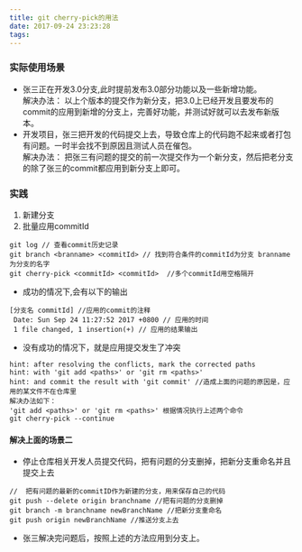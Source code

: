 ```yaml
---
title: git cherry-pick的用法
date: 2017-09-24 23:23:28
tags:
---
```

### 实际使用场景
- 张三正在开发3.0分支,此时提前发布3.0部分功能以及一些新增功能。   
解决办法： 以上个版本的提交作为新分支，把3.0上已经开发且要发布的commit的应用到新增的分支上，完善好功能，并测试好就可以去发布新版本。
- 开发项目，张三把开发的代码提交上去，导致仓库上的代码跑不起来或者打包有问题。一时半会找不到原因且测试人员在催包。   
解决办法： 把张三有问题的提交的前一次提交作为一个新分支，然后把老分支的除了张三的commit都应用到新分支上即可。

### 实践
1. 新建分支
2. 批量应用commitId

```
git log // 查看commit历史记录          
git branch <branname> <commitId> // 找到符合条件的commitId为分支 branname为分支的名字    
git cherry-pick <commitId> <commitId>  //多个commitId用空格隔开
```

- 成功的情况下,会有以下的输出 
  
```
[分支名 commitId] //应用的commit的注释    
 Date: Sun Sep 24 11:27:52 2017 +0800 // 应用的时间
 1 file changed, 1 insertion(+) // 应用的结果输出
```
- 没有成功的情况下，就是应用提交发生了冲突

```
hint: after resolving the conflicts, mark the corrected paths
hint: with 'git add <paths>' or 'git rm <paths>'
hint: and commit the result with 'git commit' //造成上面的问题的原因是，应用的某文件不在仓库里    
解决办法如下：
'git add <paths>' or 'git rm <paths>' 根据情况执行上述两个命令
git cherry-pick --continue
```

#### 解决上面的场景二
- 停止仓库相关开发人员提交代码，把有问题的分支删掉，把新分支重命名并且提交上去

```
//  把有问题的最新的commitID作为新建的分支，用来保存自己的代码
git push --delete origin branchname //把有问题的分支删掉
git branch -m branchname newBranchName //把新分支重命名
git push origin newBranchName //推送分支上去
```
- 张三解决完问题后，按照上述的方法应用到分支上。
